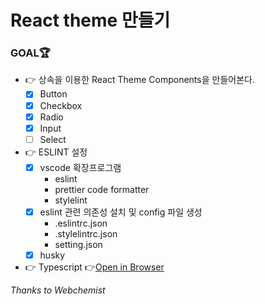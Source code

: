 # React theme 만들기

### GOAL🏆

- 👉 상속을 이용한 React Theme Components을 만들어본다.
  - [x] Button
  - [x] Checkbox
  - [x] Radio
  - [x] Input
  - [ ] Select
- 👉 ESLINT 설정
  - [x] vscode 확장프로그램
    - eslint
    - prettier code formatter
    - stylelint
  - [x] eslint 관련 의존성 설치 및 config 파일 생성
    - .eslintrc.json
    - .stylelintrc.json
    - setting.json
  - [x] husky
- 👉 Typescript
  👉[Open in Browser](https://gaengloves-react-theme.netlify.com/)

_Thanks to Webchemist_
